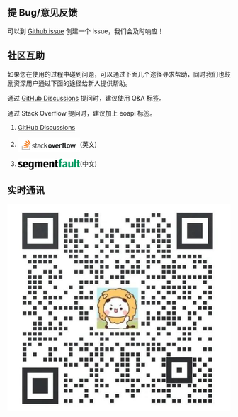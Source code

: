 ## 提 Bug/意见反馈
可以到 [Github issue](https://github.com/eolinker/eoapi/issues) 创建一个 Issue，我们会及时响应！
## 社区互助

如果您在使用的过程中碰到问题，可以通过下面几个途径寻求帮助，同时我们也鼓励资深用户通过下面的途径给新人提供帮助。

通过 [GitHub Discussions](https://github.com/eolinker/eoapi/discussions) 提问时，建议使用 Q&A 标签。

通过 Stack Overflow 提问时，建议加上 eoapi 标签。
<!-- 或者 Segment Fault  -->
1. [GitHub Discussions](https://github.com/eolinker/eoapi/discussions)

2. <a href="http://stackoverflow.com/questions/tagged/eoapi"><img style="vertical-align: middle;" alt="Stack Overflow" src="../public/images/stackoverflow.svg" width="140"></a>(英文)

3. <a href="https://segmentfault.com/"><img style="vertical-align: middle;" src="../public/images/segmentfault.svg" width="140" height="26" class="lg-show" alt="segmentfault"></a>(中文)

## 实时通讯
![微信小助手](../assets/images/2022-05-13-17-36-56.png)